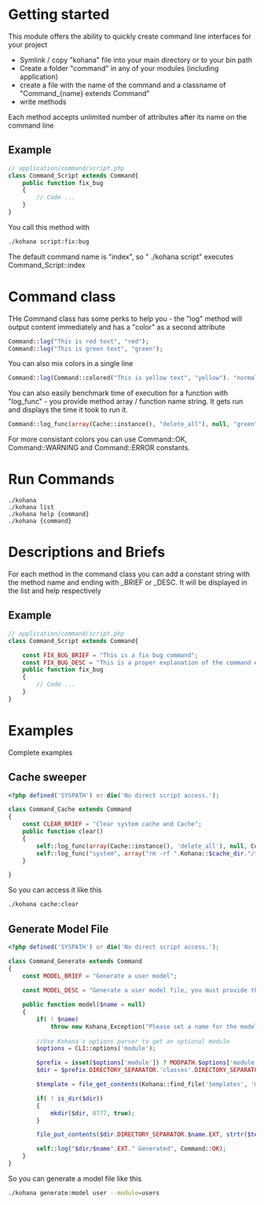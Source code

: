 # Getting started

This module offers the ability to quickly create command line interfaces for your project

* Symlink / copy "kohana" file into your main directory or to your bin path
* Create a folder "command" in any of your modules (including application)
* create a file with the name of the command and a classname of "Command_{name} extends Command"
* write methods

Each method accepts unlimited number of attributes after its name on the command line

## Example
```php
// application/command/script.php
class Command_Script extends Command{
	public function fix_bug
	{
		// Code ...
	}
}
```
You call this method with
```bash
./kohana script:fix:bug
```
The default command name is "index", so "	./kohana script" executes Command_Script::index

# Command class

THe Command class has some perks to help you - the "log" method will output content immediately
and has a "color" as a second attribute
```php
Command::log("This is red text", "red");
Command::log("This is green text", "green");
```
You can also mix colors in a single line
```php
Command::log(Command::colored("This is yellow text", "yellow"). "normal text ".Command::colored("inverted", "black", "white"));
```
You can also easily benchmark time of execution for a function with "log_func" - you provide method array / function name string. It gets run and displays the time it took to run it.
```php
Command::log_func(array(Cache::instance(), "delete_all"), null, "green");
```
For more consistant colors you can use Command::OK, Command::WARNING and Command::ERROR constants.	

# Run Commands
```
./kohana
./kohana list
./kohana help {command}
./kohana {command}
```
# Descriptions and Briefs

For each method in the command class you can add a constant string with the method name and ending with _BRIEF or _DESC. It will be displayed in the list and help respectively

## Example
```php
// application/command/script.php
class Command_Script extends Command{

	const FIX_BUG_BRIEF = "This is a fix bug command";
	const FIX_BUG_DESC = "This is a proper explanation of the command explaining all the options and arguments supported by it";
	public function fix_bug
	{
		// Code ...
	}
}
```
# Examples

Complete examples

## Cache sweeper
```php
<?php defined('SYSPATH') or die('No direct script access.');

class Command_Cache extends Command
{
	const CLEAR_BRIEF = "Clear system cache and Cache";
	public function clear()
	{
		self::log_func(array(Cache::instance(), 'delete_all'), null, Command::OK);
		self::log_func("system", array("rm -rf ".Kohana::$cache_dir."/*"), Command::OK);
	}

}
```
So you can access it like this 
```bash
./kohana cache:clear
```

## Generate Model File
```php
<?php defined('SYSPATH') or die('No direct script access.');

class Command_Generate extends Command
{
	const MODEL_BRIEF = "Generate a user model";
	
	const MODEL_DESC = "Generate a user model file, you must provide the name of the file as argument, optionally you can add a --module to generate this class inside a module, otherwise it will be generated in the application folder.";

	public function model($name = null)
	{
		if( ! $name)
			throw new Kohana_Exception("Please set a name for the model ( generate:model <name> )");
		
		//Use Kohana's options parser to get an optional module
		$options = CLI::options('module');

		$prefix = isset($options['module']) ? MODPATH.$options['module'].DIRECTORY_SEPARATOR : APPPATH;
		$dir = $prefix.DIRECTORY_SEPARATOR.'classes'.DIRECTORY_SEPARATOR.'model';

		$template = file_get_contents(Kohana::find_file('templates', 'migration', 'tpl'));

		if( ! is_dir($dir))
		{
			mkdir($dir, 0777, true);
		}

		file_put_contents($dir.DIRECTORY_SEPARATOR.$name.EXT, strtr($template, array( '{class_name}' => ucfirst($name))));  

		self::log("$dir/$name".EXT." Generated", Command::OK);
	}
}
```
So you can generate a model file like this 
```bash
./kohana generate:model user --module=users	
```